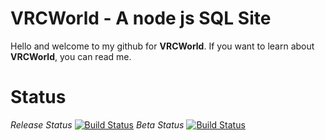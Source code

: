 # VRCWorld - A node js SQL Site

Hello and welcome to my github for **VRCWorld**. If you want to learn about **VRCWorld**, you can read me.


# Status
*Release Status* [![Build Status](https://travis-ci.org/RoxyBoxxy/VRCWorld.svg?branch=master)](https://travis-ci.org/RoxyBoxxy/VRCWorld)
*Beta Status*  [![Build Status](https://travis-ci.org/RoxyBoxxy/VRCWorld.svg?branch=beta)](https://travis-ci.org/RoxyBoxxy/VRCWorld)
